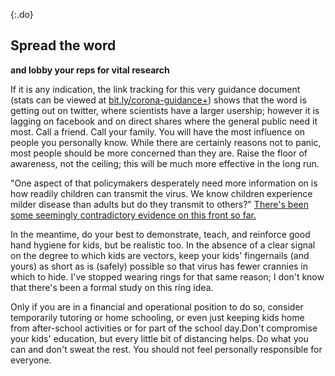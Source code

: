 {:.do}
## Spread the word 
**and lobby your reps for vital research**

If it is any indication, the link tracking for this very guidance document (stats can be viewed at [bit.ly/corona-guidance+](https://bit.ly/corona-guidance+)) shows that the word is getting out on twitter, where scientists have a larger usership; however it is lagging on facebook and on direct shares where the general public need it most. Call a friend. Call your family. You will have the most influence on people you personally know. While there are certainly reasons not to panic, most people should be more concerned than they are. Raise the floor of awareness, not the ceiling; this will be much more effective in the long run.

"One aspect of that policymakers desperately need more information on is how readily children can transmit the virus. We know children experience
milder disease than adults but do they transmit to others?" [There's been some seemingly contradictory evidence on this front so far.](https://twitter.com/joshmich/status/1236286986161356801)

In the meantime, do your best to demonstrate, teach, and reinforce good hand hygiene for kids, but be realistic too. In the absence of a clear signal on the degree to which kids are vectors, keep your kids' fingernails (and yours) as short as is (safely) possible so that virus has fewer crannies in which to hide. I've stopped wearing rings for that same reason; I don't know that there's been a formal study on this ring idea.

Only if you are in a financial and operational position to do so, consider temporarily tutoring or home schooling, or even just keeping kids home from after-school activities or for part of the school day.Don't compromise your kids' education, but every little bit of distancing helps. Do what you can and don't sweat the rest. You should not feel personally responsible for everyone.
